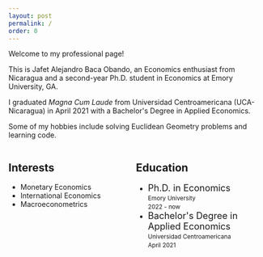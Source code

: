 ```yaml
---
layout: post
permalink: /
order: 0
---
```


Welcome to my professional page!

This is Jafet Alejandro Baca Obando, an Economics enthusiast from Nicaragua and a second-year Ph.D. student in Economics at Emory University, GA.

I graduated <em>Magna Cum Laude</em> from Universidad Centroamericana (UCA-Nicaragua) in April 2021 with a Bachelor's Degree in Applied Economics.

Some of my hobbies include solving Euclidean Geometry problems and learning code.

<div class="row">
    <div class="column" style="float: left;width: 50%;">
        <h2>Interests</h2>
        <ul class="fa-ul">
            <li><span class="fa-li"><i class="fa-solid fa-money-bill"></i></span>Monetary Economics</li>
            <li><span class="fa-li"><i class="fa-solid fa-earth-americas"></i></span>International Economics</li>
            <li><span class="fa-li"><i class="fa-solid fa-chart-simple"></i></span>Macroeconometrics</li>
        </ul>
    </div>
    <div class="column" style="float: left;width: 50%;">
        <h2>Education</h2>
        <ul class="fa-ul">
            <li><span class="fa-li"><i class="fa fa-graduation-cap"></i></span>
                <font size="+1">Ph.D. in Economics</font><br><small>Emory University</small><br><small>2022 -
                    now</small>
            </li>
            <li><span class="fa-li"><i class="fa fa-graduation-cap"></i></span>
                <font size="+1">Bachelor's Degree in Applied Economics</font><br><small>Universidad
                    Centroamericana</small><br><small>April 2021</small><br>
            </li>
        </ul>
    </div>
</div> 